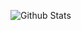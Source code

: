 ![Github Stats](https://github-readme-stats.vercel.app/api?username=pxhnice&show_icons=true&theme=dark&count_private=true)
